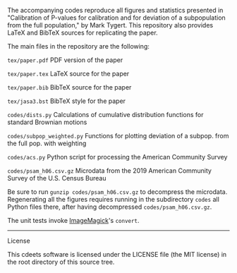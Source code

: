 The accompanying codes reproduce all figures and statistics presented in
"Calibration of P-values for calibration and for deviation of a subpopulation
from the full population," by Mark Tygert. This repository also provides LaTeX
and BibTeX sources for replicating the paper.

The main files in the repository are the following:

``tex/paper.pdf``
PDF version of the paper

``tex/paper.tex``
LaTeX source for the paper

``tex/paper.bib``
BibTeX source for the paper

``tex/jasa3.bst``
BibTeX style for the paper

``codes/dists.py``
Calculations of cumulative distribution functions for standard Brownian motions

``codes/subpop_weighted.py``
Functions for plotting deviation of a subpop. from the full pop. with weighting

``codes/acs.py``
Python script for processing the American Community Survey

``codes/psam_h06.csv.gz``
Microdata from the 2019 American Community Survey of the U.S. Census Bureau

Be sure to run ``gunzip codes/psam_h06.csv.gz`` to decompress the microdata.
Regenerating all the figures requires running in the subdirectory ``codes``
all Python files there, after having decompressed ``codes/psam_h06.csv.gz``.

The unit tests invoke [ImageMagick](https://imagemagick.org)'s ``convert``.

********************************************************************************

License

This cdeets software is licensed under the LICENSE file (the MIT license) in
the root directory of this source tree.
